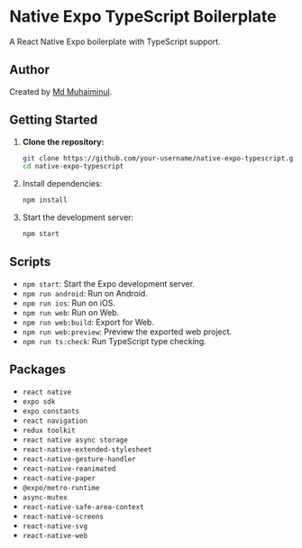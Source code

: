 # Native Expo TypeScript Boilerplate

A React Native Expo boilerplate with TypeScript support.

## Author

Created by [Md Muhaiminul](https://www.linkedin.com/in/aargon007).


## Getting Started

1. **Clone the repository:**
    ```bash
    git clone https://github.com/your-username/native-expo-typescript.git
    cd native-expo-typescript
    ```
2. Install dependencies:
    ```bash
    npm install
    ```
3. Start the development server:
    ```bash
    npm start
    ```

## Scripts

- `npm start`: Start the Expo development server.
- `npm run android`: Run on Android.
- `npm run ios`: Run on iOS.
- `npm run web`: Run on Web.
- `npm run web:build`: Export for Web.
- `npm run web:preview`: Preview the exported web project.
- `npm run ts:check`: Run TypeScript type checking.


## Packages

- `react native`
- `expo sdk`
- `expo constants`
- `react navigation`
- `redux toolkit`
- `react native async storage`
- `react-native-extended-stylesheet`
- `react-native-gesture-handler`
- `react-native-reanimated`
- `react-native-paper`
- `@expo/metro-runtime`
- `async-mutex`
- `react-native-safe-area-context`
- `react-native-screens`
- `react-native-svg`
- `react-native-web`